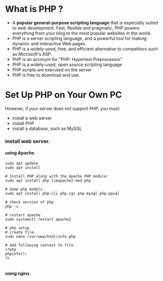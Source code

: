 # What is PHP ? 
- A **popular general-purpose scripting language** that is especially suited to web development. Fast, flexible and pragmatic, PHP powers everything from your blog to the most popular websites in the world.
- PHP is a server scripting language, and a powerful tool for making dynamic and interactive Web pages.
- PHP is a widely-used, free, and efficient alternative to competitors such as Microsoft's ASP.
- PHP is an acronym for "PHP: Hypertext Preprocessor"
- PHP is a widely-used, open source scripting language
- PHP scripts are executed on the server
- PHP is free to download and use.

# Set Up PHP on Your Own PC
However, if your server does not support PHP, you must:
- install a web server
- install PHP
- install a database, such as MySQL
### install web server.
#### using Apache.
```shell
sudo apt update
sudo apt install

# Install PHP along with the Apache PHP module:
sudo apt install php libapache2-mod-php

# Some php models.
sudo apt install php-cli php-cgi php-mysql php-pgsql

# ckeck version of php
php -v

# restart apache
sudo systemctl restart apache2

# php setup
# create file.
sudo nano /var/www/html/info.php

# add following context to file.
<?php
phpinfo();
?>


```
#### using nginx.
